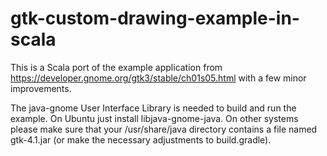 # gtk-custom-drawing-example-in-scala

This is a Scala port of the example application from
https://developer.gnome.org/gtk3/stable/ch01s05.html
with a few minor improvements.

The java-gnome User Interface Library is needed to build and run the example.
On Ubuntu just install libjava-gnome-java. On other systems please make sure
that your /usr/share/java directory contains a file named gtk-4.1.jar (or
make the necessary adjustments to build.gradle).

